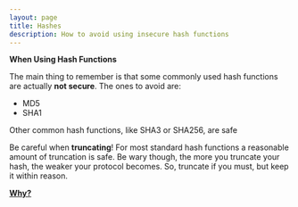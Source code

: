```yaml
---
layout: page
title: Hashes
description: How to avoid using insecure hash functions
---
```


<script language="JavaScript">
function toggletext(cid)
{
 if ( document.getElementById(cid).style.display == "none" )
 {
   document.getElementById(cid).style.display = "block";
 }
 else
 {
   document.getElementById(cid).style.display = "none";
 };
}
</script>


**When Using Hash Functions**

The main thing to remember is that some commonly used hash functions are actually **not secure**. The ones to avoid are:

* MD5
* SHA1

Other common hash functions, like SHA3 or SHA256, are safe

Be careful when **truncating**! For most standard hash functions a reasonable amount of truncation is safe. Be wary though, the more you truncate your hash, the weaker your protocol becomes. So, truncate if you must, but keep it within reason. 

<a href="javascript:toggletext('mytext')"> <b> Why? </b></a> 

<div id="mytext" style="display: none;"> Modern GPU's can compute millions of MD5 and SHA1 hashes every second. Whereas SHA256 can only compute tens of thousands hashes every second based on current 
GPU's. There are several other reasons you should be using SHA256, like SHA1's smaller key space adding to it's vulnerability. The fact that a hacker could rent a GPU cluster on AWS for a couple bucks to crack passwords hashed with SHA1 should be reason enough not to use it.

</div>

